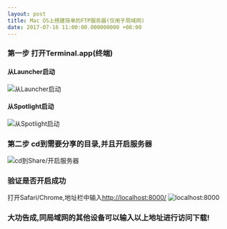 ```yaml
---
layout: post
title: Mac OS上搭建简单的FTP服务器(仅用于局域网)
date: 2017-07-16 11:00:00.000000000 +08:00
---
```

### 第一步 打开Terminal.app(终端)
#### 从Launcher启动
![从Launcher启动](http://om2bks7xs.bkt.clouddn.com/2017-07-16-Mac-FTP-Launcher.png)
#### 从Spotlight启动
![从Spotlight启动](http://om2bks7xs.bkt.clouddn.com/2017-07-16-Mac-FTP-Spotlight.png)
### 第二步 cd到需要分享的目录,并且开启服务器
![cd到Share/开启服务器](http://om2bks7xs.bkt.clouddn.com/2017-07-16-Mac-FTP-Terminal.png)
### 验证是否开启成功
打开Safari/Chrome,地址栏中输入[http://localhost:8000/](http://localhost:8000/)
![localhost:8000](http://om2bks7xs.bkt.clouddn.com/2017-07-16-Mac-FTP-localhost:8000.png)
### 大功告成,同局域网的其他设备可以输入以上地址进行访问下载!


